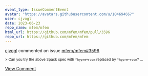```yaml
---
event_type: IssueCommentEvent
avatar: "https://avatars.githubusercontent.com/u/10469466?"
user: cjvogl
date: 2023-06-23
repo_name: mfem/mfem
html_url: https://github.com/mfem/mfem/pull/3596
repo_url: https://github.com/mfem/mfem
---
```


<a href='https://github.com/cjvogl' target='_blank'>cjvogl</a> commented on issue <a href='https://github.com/mfem/mfem/pull/3596' target='_blank'>mfem/mfem#3596</a>.

<small>> Can you try the above Spack spec with `^hypre+rocm` replaced by `^hypre~rocm`?...</small>

<a href='https://github.com/mfem/mfem/pull/3596' target='_blank'>View Comment</a>